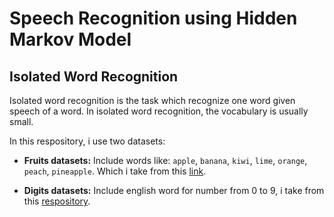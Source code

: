 # Speech Recognition using Hidden Markov Model

## Isolated Word Recognition

Isolated word recognition is the task which recognize one word given speech of a word. In isolated word recognition, the vocabulary is usually small.

In this respository, i use two datasets:

- **Fruits datasets:** Include words like: `apple`, `banana`, `kiwi`, `lime`, `orange`, `peach`, `pineapple`. Which i take from this [link](https://code.google.com/archive/p/hmm-speech-recognition/downloads).

- **Digits datasets:** Include english word for number from 0 to 9, i take from this [respository](https://github.com/Jakobovski/free-spoken-digit-dataset).


